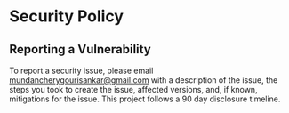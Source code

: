 # Security Policy

## Reporting a Vulnerability

To report a security issue, please email mundancherygourisankar@gmail.com with a description of the issue,
the steps you took to create the issue, affected versions, and, if known, mitigations for the issue.
This project follows a 90 day disclosure timeline.
